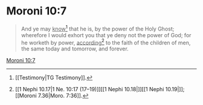 # Moroni 10:7

> And ye may <u>know</u>[^a] that he is, by the power of the Holy Ghost; wherefore I would exhort you that ye deny not the power of God; for he worketh by power, <u>according</u>[^b] to the faith of the children of men, the same today and tomorrow, and forever.

[Moroni 10:7](https://www.churchofjesuschrist.org/study/scriptures/bofm/moro/10?lang=eng&id=p7#p7)


[^a]: [[Testimony|TG Testimony]].  
[^b]: [[1 Nephi 10.17|1 Ne. 10:17 (17–19)]][[1 Nephi 10.18|]][[1 Nephi 10.19|]]; [[Moroni 7.36|Moro. 7:36]].  
